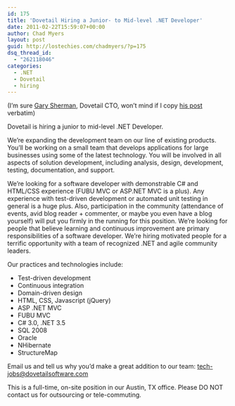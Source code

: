 ```yaml
---
id: 175
title: 'Dovetail Hiring a Junior- to Mid-level .NET Developer'
date: 2011-02-22T15:59:07+00:00
author: Chad Myers
layout: post
guid: http://lostechies.com/chadmyers/?p=175
dsq_thread_id:
  - "262118046"
categories:
  - .NET
  - Dovetail
  - hiring
---
```

(I’m sure [Gary Sherman](http://blogs.dovetailsoftware.com/users/gsherman), Dovetail CTO, won’t mind if I copy [his post](http://blogs.dovetailsoftware.com/blogs/gsherman/archive/2011/02/08/dovetail-is-hiring-a-junior-to-mid-level-net-developer) verbatim)

Dovetail is hiring a junior to mid-level .NET Developer.

We&#8217;re expanding the development team on our line of existing products. You&#8217;ll be working on a small team that develops applications for large businesses using some of the latest technology. You will be involved in all aspects of solution development, including analysis, design, development, testing, documentation, and support.

We’re looking for a software developer with demonstrable C# and HTML/CSS experience (FUBU MVC or ASP.NET MVC is a plus). Any experience with test-driven development or automated unit testing in general is a huge plus. Also, participation in the community (attendance of events, avid blog reader + commenter, or maybe you even have a blog yourself) will put you firmly in the running for this position. We’re looking for people that believe learning and continuous improvement are primary responsibilities of a software developer. We’re hiring motivated people for a terrific opportunity with a team of recognized .NET and agile community leaders.

Our practices and technologies include:

  * Test-driven development 
  * Continuous integration 
  * Domain-driven design 
  * HTML, CSS, Javascript (jQuery) 
  * ASP .NET MVC 
  * FUBU MVC 
  * C# 3.0, .NET 3.5 
  * SQL 2008 
  * Oracle 
  * NHibernate 
  * StructureMap 

Email us and tell us why you’d make a great addition to our team: <tech-jobs@dovetailsoftware.com>

This is a full-time, on-site position in our Austin, TX office. Please DO NOT contact us for outsourcing or tele-commuting.